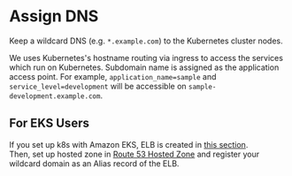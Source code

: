 # Assign DNS
Keep a wildcard DNS (e.g. `*.example.com`) to the Kubernetes cluster nodes.

We uses Kubernetes's hostname routing via ingress to access the services which run on Kubernetes. Subdomain name is assigned as the application access point. For example, `application_name=sample` and `service_level=development` will be accessible on `sample-development.example.com`.

## For EKS Users
If you set up k8s with Amazon EKS, ELB is created in [this section](./Installation-eks.md#install-ingress-controller).  
Then, set up hosted zone in [Route 53 Hosted Zone](https://console.aws.amazon.com/route53/home) and register your wildcard domain as an Alias record of the ELB.
